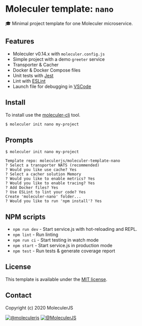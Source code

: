 # Moleculer template: `nano`
:mortar_board: Minimal project template for one Moleculer microservice.

## Features
- Moleculer v0.14.x with `moleculer.config.js`
- Simple project with a demo `greeter` service
- Transporter & Cacher
- Docker & Docker Compose files
- Unit tests with [Jest](http://facebook.github.io/jest/)
- Lint with [ESLint](http://eslint.org/)
- Launch file for debugging in [VSCode](https://code.visualstudio.com/)


## Install
To install use the [moleculer-cli](https://github.com/moleculerjs/moleculer-cli) tool.

```bash
$ moleculer init nano my-project
```

## Prompts
```
$ moleculer init nano my-project

Template repo: moleculerjs/moleculer-template-nano
? Select a transporter NATS (recommended)
? Would you like use cache? Yes
? Select a cacher solution Memory
? Would you like to enable metrics? Yes
? Would you like to enable tracing? Yes
? Add Docker files? Yes
? Use ESLint to lint your code? Yes
Create 'moleculer-nano' folder...
? Would you like to run 'npm install'? Yes
```

## NPM scripts
- `npm run dev` - Start service.js with hot-reloading and REPL.
- `npm lint` - Run linting
- `npm run ci` - Start testing in watch mode
- `npm start` - Start service.js in production mode
- `npm test` - Run tests & generate coverage report

## License
This template is available under the [MIT license](https://tldrlegal.com/license/mit-license).

## Contact
Copyright (c) 2020 MoleculerJS

[![@moleculerjs](https://img.shields.io/badge/github-moleculerjs-green.svg)](https://github.com/moleculerjs) [![@MoleculerJS](https://img.shields.io/badge/twitter-MoleculerJS-blue.svg)](https://twitter.com/MoleculerJS)

